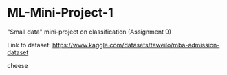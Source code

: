 # ML-Mini-Project-1
"Small data" mini-project on classification (Assignment 9)

Link to dataset: https://www.kaggle.com/datasets/taweilo/mba-admission-dataset 

cheese
